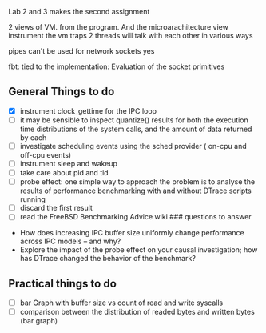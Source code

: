 Lab 2 and 3 makes the second assignment

2 views of VM. from the program. And the microarachitecture view
instrument the vm traps
2 threads will talk with each other in various ways

pipes can't be used for network
sockets yes

fbt: tied to the implementation:
Evaluation of the socket primitives

## General Things to do
- [x] instrument clock_gettime for the IPC loop
- [ ] it may be sensible to inspect quantize() results for both the execution time distributions of the system calls, and the amount of data returned by each
- [ ] investigate scheduling events using the sched provider ( on-cpu and off-cpu events)
- [ ] instrument sleep and wakeup
- [ ] take care about pid and tid
- [ ] probe effect: one simple way to approach the problem is to analyse the results of performance benchmarking with and without DTrace scripts running
- [ ] discard the first result
- [ ] read the FreeBSD Benchmarking Advice wiki ### questions to answer
- How does increasing IPC buffer size uniformly change performance across IPC models – and why?
- Explore the impact of the probe effect on your causal investigation; how has DTrace changed the behavior of the benchmark?

## Practical things to do
- [ ] bar Graph with buffer size vs count of read and write syscalls
- [ ] comparison between the distribution of readed bytes and written bytes (bar
  graph)
